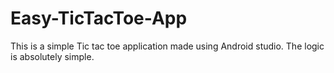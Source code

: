 # Easy-TicTacToe-App


This is a simple Tic tac toe application made using Android studio. The logic is absolutely simple. 

